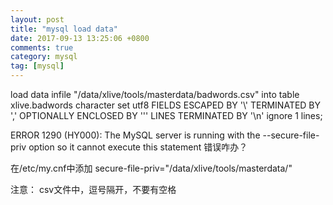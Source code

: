 ```yaml
---
layout: post
title: "mysql load data"
date: 2017-09-13 13:25:06 +0800
comments: true
category: mysql
tag: [mysql]
---
```


load data infile "/data/xlive/tools/masterdata/badwords.csv" into table xlive.badwords character set utf8 FIELDS ESCAPED BY    '\\' TERMINATED BY     ',' OPTIONALLY ENCLOSED BY '\'' LINES TERMINATED BY   '\n' ignore 1 lines;


ERROR 1290 (HY000): The MySQL server is running with the --secure-file-priv option so it cannot execute this statement 
错误咋办？

在/etc/my.cnf中添加
secure-file-priv="/data/xlive/tools/masterdata/"

注意： csv文件中，逗号隔开，不要有空格

 